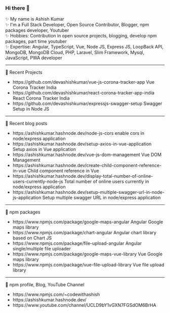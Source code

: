 ### Hi there 👋

✨ My name is Ashish Kumar  
✨ I'm a Full Stack Developer, Open Source Contributor, Blogger, npm packages developer, Youtuber  
✨ Hobbies: Contribution in open source projects, blogging, develop npm packages, part time youtuber  
✨ Expertise: Angular, TypeScript, Vue, Node JS, Express JS, LoopBack API, MongoDB, MongoDB Cloud, PHP, Laravel, Slim Framework, Mysql, JavaScript, PWA developer  

<hr/>

📜 Recent Projects
<ul>
  <li>https://github.com/devashishkumar/vue-js-corona-tracker-app Vue Corona Tracker India</li>
  <li>https://github.com/devashishkumar/react-corona-tracker-app-india React Corona Tracker India</li>
  <li>https://github.com/devashishkumar/expressjs-swagger-setup Swagger Setup in Node JS</li>
</ul>
<hr/>
📜 Recent blog posts
<ul>
  <li>https://ashishkumar.hashnode.dev/node-js-cors enable cors in node/express application</li>
  <li>https://ashishkumar.hashnode.dev/setup-axios-in-vue-application Setup axios in Vue application</li>
  <li>https://ashishkumar.hashnode.dev/vue-js-dom-management Vue DOM Management</li>
  <li>https://ashishkumar.hashnode.dev/create-child-component-reference-in-vue Child component reference in Vue</li>
  <li>https://ashishkumar.hashnode.dev/display-total-number-of-online-users-currently-node-js Total number of online users currently in node/express application</li>
  <li>https://ashishkumar.hashnode.dev/setup-multiple-swagger-url-in-node-js-application Setup multiple swagger URL in node/express application</li>
</ul>
<hr/>
📜 npm packages
<ul>
  <li>https://www.npmjs.com/package/google-maps-angular Angular Google maps library</li>
  <li>https://www.npmjs.com/package/chart-angular Angular chart library based on Chart JS</li>
  <li>https://www.npmjs.com/package/file-upload-angular Angular single/multiple file uploader</li>
  <li>https://www.npmjs.com/package/google-maps-vue-library Vue Google maps library</li>
  <li>https://www.npmjs.com/package/vue-file-upload-library Vue file upload library</li>
</ul>
<hr/>
📜 npm profile, Blog, YouTube Channel
<ul>
  <li>https://www.npmjs.com/~codewithashish</li>
  <li>https://ashishkumar.hashnode.dev/</li>
  <li>https://www.youtube.com/channel/UCLD9bY1vGXN7FGSdOM6BrHA</li>
</ul>

<!--
**devashishkumar/devashishkumar** is a ✨ _special_ ✨ repository because its `README.md` (this file) appears on your GitHub profile.

Here are some ideas to get you started:

- 🔭 I’m currently working on ...
- 🌱 I’m currently learning ...
- 👯 I’m looking to collaborate on ...
- 🤔 I’m looking for help with ...
- 💬 Ask me about ...
- 📫 How to reach me: ...
- 😄 Pronouns: ...
- ⚡ Fun fact: ...
-->
